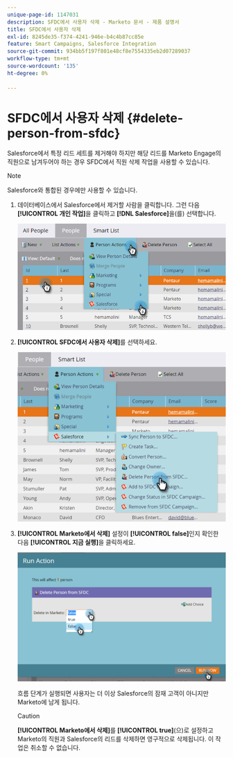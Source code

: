 ```yaml
---
unique-page-id: 1147031
description: SFDC에서 사용자 삭제 - Marketo 문서 - 제품 설명서
title: SFDC에서 사용자 삭제
exl-id: 8245de35-f374-4241-946e-b4c4b87cc85e
feature: Smart Campaigns, Salesforce Integration
source-git-commit: 934bb5f197f801e48cf8e7554335eb2d07289037
workflow-type: tm+mt
source-wordcount: '135'
ht-degree: 0%

---
```


# SFDC에서 사용자 삭제 {#delete-person-from-sfdc}

Salesforce에서 특정 리드 세트를 제거해야 하지만 해당 리드를 Marketo Engage의 직원으로 남겨두어야 하는 경우 SFDC에서 직원 삭제 작업을 사용할 수 있습니다.

>[!NOTE]
>
>Salesforce와 통합된 경우에만 사용할 수 있습니다.

1. 데이터베이스에서 Salesforce에서 제거할 사람을 클릭합니다. 그런 다음 **[!UICONTROL 개인 작업]**&#x200B;을 클릭하고 **[!DNL Salesforce]**&#x200B;을(를) 선택합니다.

   ![](assets/delete-person-from-sfdc-1.png)

1. **[!UICONTROL SFDC에서 사용자 삭제]**&#x200B;를 선택하세요.

   ![](assets/delete-person-from-sfdc-2.png)

1. **[!UICONTROL Marketo에서 삭제]** 설정이 **[!UICONTROL false]**&#x200B;인지 확인한 다음 **[!UICONTROL 지금 실행]**&#x200B;을 클릭하세요.

   ![](assets/delete-person-from-sfdc-3.png)

   흐름 단계가 실행되면 사용자는 더 이상 Salesforce의 잠재 고객이 아니지만 Marketo에 남게 됩니다.

   >[!CAUTION]
   >
   >**[!UICONTROL Marketo에서 삭제]**&#x200B;를 **[!UICONTROL true]**(으)로 설정하고 Marketo의 직원과 Salesforce의 리드를 삭제하면 영구적으로 삭제됩니다. 이 작업은 취소할 수 없습니다.
